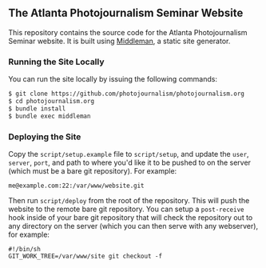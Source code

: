 ## The Atlanta Photojournalism Seminar Website

This repository contains the source code for the Atlanta Photojournalism Seminar website. It is built using [Middleman](http://middlemanapp.com), a static site generator.

### Running the Site Locally

You can run the site locally by issuing the following commands:

```bash
$ git clone https://github.com/photojournalism/photojournalism.org
$ cd photojournalism.org
$ bundle install
$ bundle exec middleman
```

### Deploying the Site

Copy the `script/setup.example` file to `script/setup`, and update the `user`, `server`, `port`, and path to where you'd like it to be pushed to on the server (which must be a bare git repository). For example:

```
me@example.com:22:/var/www/website.git
```

Then run `script/deploy` from the root of the repository. This will push the website to the remote bare git repository. You can setup a `post-receive` hook inside of your bare git repository that will check the repository out to any directory on the server (which you can then serve with any webserver), for example:

```
#!/bin/sh
GIT_WORK_TREE=/var/www/site git checkout -f
```